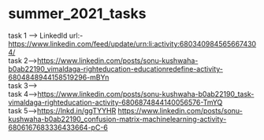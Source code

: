 # summer_2021_tasks
task 1 --> LinkedId url:-https://www.linkedin.com/feed/update/urn:li:activity:6803409845656674304/                                                                                
task 2-->https://www.linkedin.com/posts/sonu-kushwaha-b0ab22190_vimaldaga-righteducation-educationredefine-activity-6804848944158519296-mBYn                                     
task 3-->                                                                                                                                                                     
task 4-->https://www.linkedin.com/posts/sonu-kushwaha-b0ab22190_task-vimaldaga-righteducation-activity-6806874844140056576-TmYQ                                                 
task 5-->https://lnkd.in/ggTYYHR
         https://www.linkedin.com/posts/sonu-kushwaha-b0ab22190_confusion-matrix-machinelearning-activity-6806167683336433664-pC-6
